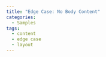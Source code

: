 ```yaml
---
title: "Edge Case: No Body Content"
categories:
  - Samples
tags:
  - content
  - edge case
  - layout
---
```

